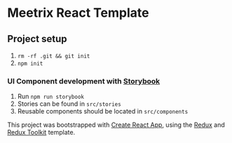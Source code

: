 # Meetrix React Template

## Project setup

1. `rm -rf .git && git init`
2. `npm init`

### UI Component development with [Storybook](https://storybook.js.org/docs/react/get-started/introduction)

1. Run `npm run storybook`
2. Stories can be found in `src/stories`
3. Reusable components should be located in `src/components`

This project was bootstrapped with [Create React App](https://github.com/facebook/create-react-app), using the [Redux](https://redux.js.org/) and [Redux Toolkit](https://redux-toolkit.js.org/) template.

